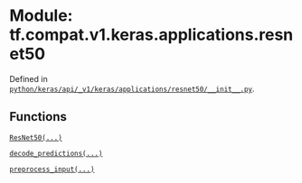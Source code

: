 <div itemscope itemtype="http://developers.google.com/ReferenceObject">
<meta itemprop="name" content="tf.compat.v1.keras.applications.resnet50" />
<meta itemprop="path" content="Stable" />
</div>

# Module: tf.compat.v1.keras.applications.resnet50





Defined in [`python/keras/api/_v1/keras/applications/resnet50/__init__.py`](/code/stable/tensorflow/python/keras/api/_v1/keras/applications/resnet50/__init__.py).

<!-- Placeholder for "Used in" -->


## Functions

[`ResNet50(...)`](../../../../../tf/keras/applications/ResNet50.md)

[`decode_predictions(...)`](../../../../../tf/keras/applications/resnet50/decode_predictions.md)

[`preprocess_input(...)`](../../../../../tf/keras/applications/resnet50/preprocess_input.md)

